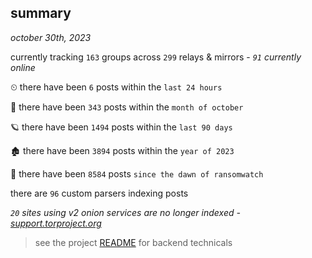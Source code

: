 
## summary
_october 30th, 2023_

currently tracking `163` groups across `299` relays & mirrors - _`91` currently online_

⏲ there have been `6` posts within the `last 24 hours`

🦈 there have been `343` posts within the `month of october`

🪐 there have been `1494` posts within the `last 90 days`

🏚 there have been `3894` posts within the `year of 2023`

🦕 there have been `8584` posts `since the dawn of ransomwatch`

there are `96` custom parsers indexing posts

_`20` sites using v2 onion services are no longer indexed - [support.torproject.org](https://support.torproject.org/onionservices/v2-deprecation/)_

> see the project [README](https://github.com/joshhighet/ransomwatch#ransomwatch--) for backend technicals
